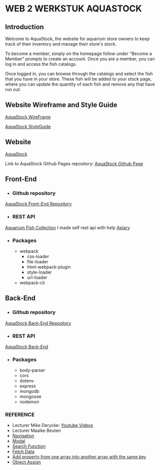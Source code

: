 # WEB 2 WERKSTUK AQUASTOCK
## Introduction
Welcome to AquaStock, the website for aquarium store owners to keep track of their inventory and manage their store's stock.

To become a member, simply on the homepage follow under "Become a Member" prompts to create an account. Once you are a member, you can log in and access the fish catalogs.

Once logged in, you can browse through the catalogs and select the fish that you have in your store. These fish will be added to your stock page, where you can update the quantity of each fish and remove any that have run out.

## Website Wireframe and Style Guide

[AquaStock WireFrame](https://xd.adobe.com/view/474f1462-8dca-4489-b398-0531b5d38fdc-121c/screen/fdd993f1-6c57-4f46-af52-fe349bf9accd)

[AquaStock StyleGuide](https://drive.google.com/file/d/1XHvDIcnpsiEPAnksO-t3H6x8UCZUaCGC/view?usp=share_link)

## Website
[AquaStock](https://batuhanayazz.github.io/web2-aquastock/)

Link to AquaStock Github Pages repository: [AquaStock Github Page](https://github.com/batuhanayazz/web2-aquastock)

## Front-End
- ### Github repository
[AquaStock Front-End Repository](https://github.com/EHB-MCT/web-2-frontend-22-23-batuhanayazz)
- ### REST API
[Aquarium Fish Collection](https://aquariumfish.docs.apiary.io) I made self rest api with help [Apiary](https://apiary.io)

- ### Packages
    - webpack
      - css-loader
      - file-loader
      - html-webpack-plugin
      - style-loader
      - url-loader
    - webpack-cli

## Back-End
- ### Github repository
[AquaStock Back-End Repository](https://github.com/EHB-MCT/web-2-backend-22-23-batuhanayazz)
- ### REST API
[AquaStock Back-End](https://web-2-backend-22-23-batuhanayazz.onrender.com/info.html)

- ### Packages
  - body-parser
  - cors
  - dotenv
  - express
  - mongodb
  - mongoose
  - nodemon


### REFERENCE
- Lecturer Mike Derycke: [Youtube Videos](https://www.youtube.com/@MikeDerycke)
- Lecturer Maaike Beuten
- [Navigation](https://www.youtube.com/watch?v=puOJox9p_YE)
- [Modal](https://www.youtube.com/watch?v=MBaw_6cPmAw)
- [Search Function](https://www.youtube.com/watch?v=wxz5vJ1BWrc)
- [Fetch Data](https://www.youtube.com/watch?v=8JcCdp2Y4Q4)
- [Add property from one array into another array with the same key](https://stackoverflow.com/questions/52668966/add-property-from-one-array-into-another-array-with-the-same-key)
- [Object Assign](https://developer.mozilla.org/en-US/docs/Web/JavaScript/Reference/Global_Objects/Object/assign)
